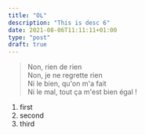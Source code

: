 ```yaml
---
title: "OL"
description: "This is desc 6"
date: 2021-08-06T11:11:11+01:00
type: "post"
draft: true
---
```


> Non, rien de rien  
Non, je ne regrette rien  
Ni le bien, qu'on m'a fait  
Ni le mal, tout ça m'est bien égal !  

1. first
2. second
3. third